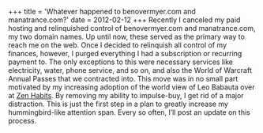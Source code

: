 +++
title = 'Whatever happened to benovermyer.com and manatrance.com?'
date = 2012-02-12
+++
Recently I canceled my paid hosting and relinquished control of benovermyer.com and manatrance.com, my two domain names. Up until now, these served as the primary way to reach me on the web. Once I decided to relinquish all control of my finances, however, I purged everything I had a subscription or recurring payment to. The only exceptions to this were necessary services like electricity, water, phone service, and so on, and also the World of Warcraft Annual Passes that we contracted into. This move was in no small part motivated by my increasing adoption of the world view of Leo Babauta over at [Zen Habits](http://www.zenhabits.net/). By removing my ability to impulse-buy, I get rid of a major distraction. This is just the first step in a plan to greatly increase my hummingbird-like attention span. Every so often, I’ll post an update on this process.